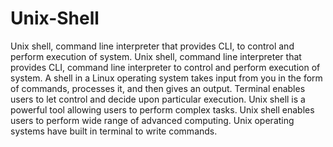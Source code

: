 # Unix-Shell
Unix shell, command line interpreter that provides CLI, to control and perform execution of system.
Unix shell, command line interpreter that provides CLI, command line interpreter to control and perform execution of system. A shell in a Linux operating system takes input from you in the form of commands, processes it, and then gives an output. Terminal enables users to let control and decide upon particular execution. Unix shell is a powerful tool allowing users to perform complex tasks. Unix shell enables users to perform wide range of advanced computing. Unix operating systems have built in terminal to write commands.  
